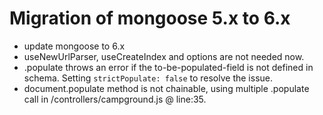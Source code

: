 # Migration of mongoose 5.x to 6.x
- update mongoose to 6.x
- useNewUrlParser, useCreateIndex and options are not needed now.
- .populate throws an error if the to-be-populated-field is not defined in schema. Setting `strictPopulate: false` to resolve the issue.
- document.populate method is not chainable, using multiple .populate call in /controllers/campground.js @ line:35.